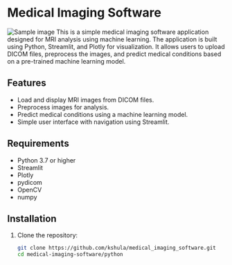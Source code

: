 # Medical Imaging Software

![Sample image](images/medical.png)
This is a simple medical imaging software application designed for MRI analysis using machine learning. The application is built using Python, Streamlit, and Plotly for visualization. It allows users to upload DICOM files, preprocess the images, and predict medical conditions based on a pre-trained machine learning model.

## Features

- Load and display MRI images from DICOM files.
- Preprocess images for analysis.
- Predict medical conditions using a machine learning model.
- Simple user interface with navigation using Streamlit.

## Requirements

- Python 3.7 or higher
- Streamlit
- Plotly
- pydicom
- OpenCV
- numpy

## Installation

1. Clone the repository:
   ```bash
   git clone https://github.com/kshula/medical_imaging_software.git
   cd medical-imaging-software/python
